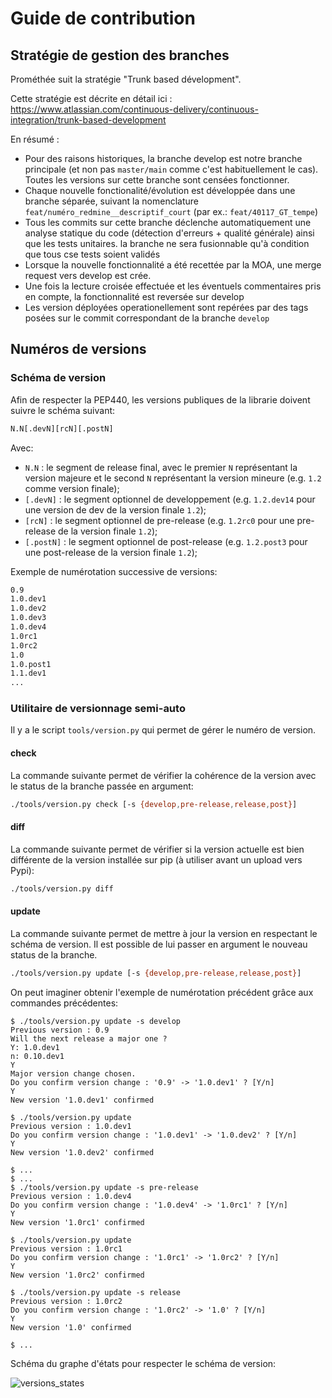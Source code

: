 # Guide de contribution

## Stratégie de gestion des branches

Prométhée suit la stratégie "Trunk based dévelopment".

Cette stratégie est décrite en détail ici : https://www.atlassian.com/continuous-delivery/continuous-integration/trunk-based-development

En résumé :
* Pour des raisons historiques, la branche develop est notre branche principale (et non pas `master/main` comme c'est habituellement le cas). Toutes les versions sur cette branche sont censées fonctionner.
* Chaque nouvelle fonctionalité/évolution  est développée dans une branche séparée, suivant la nomenclature `feat/numéro_redmine__descriptif_court` (par ex.: `feat/40117_GT_tempe`)
* Tous les commits sur cette branche déclenche automatiquement une analyse statique du code (détection d'erreurs + qualité générale) ainsi que les tests unitaires. la branche ne sera fusionnable qu'à condition que tous cse tests soient validés
* Lorsque la nouvelle fonctionnalité a été recettée par la MOA, une merge request vers develop est crée.
* Une fois la lecture croisée effectuée et les éventuels commentaires pris en compte, la fonctionnalité est reversée sur develop
* Les version déployées operationellement sont repérées par des tags posées sur le commit correspondant de la branche `develop`

## Numéros de versions

### Schéma de version

Afin de respecter la PEP440, les versions publiques de la librarie doivent suivre le schéma suivant:

```txt
N.N[.devN][rcN][.postN]
```

Avec:

- `N.N` : le segment de release final, avec le premier `N` représentant la version majeure et le second `N` représentant la version mineure (e.g. `1.2` comme version finale);
- `[.devN]` : le segment optionnel de developpement (e.g. `1.2.dev14` pour une version de dev de la version finale `1.2`);
- `[rcN]` : le segment optionnel de pre-release (e.g. `1.2rc0` pour une pre-release de la version finale `1.2`);
- `[.postN]` : le segment optionnel de post-release (e.g. `1.2.post3` pour une post-release de la version finale `1.2`);

Exemple de numérotation successive de versions:

```txt
0.9
1.0.dev1
1.0.dev2
1.0.dev3
1.0.dev4
1.0rc1
1.0rc2
1.0
1.0.post1
1.1.dev1
...
```

### Utilitaire de versionnage semi-auto

Il y a le script `tools/version.py` qui permet de gérer le numéro de version.

#### check

La commande suivante permet de vérifier la cohérence de la version avec le status de la branche
passée en argument:

```sh
./tools/version.py check [-s {develop,pre-release,release,post}]
```

#### diff

La commande suivante permet de vérifier si la version actuelle est bien différente de la version installée sur pip (à utiliser avant un upload vers Pypi):

```sh
./tools/version.py diff
```

#### update

La commande suivante permet de mettre à jour la version en respectant le schéma de version. Il est possible de lui passer en argument le nouveau status de la branche.

```sh
./tools/version.py update [-s {develop,pre-release,release,post}]
```

On peut imaginer obtenir l'exemple de numérotation précédent grâce aux commandes précédentes:

```console
$ ./tools/version.py update -s develop
Previous version : 0.9
Will the next release a major one ?
Y: 1.0.dev1
n: 0.10.dev1
Y
Major version change chosen.
Do you confirm version change : '0.9' -> '1.0.dev1' ? [Y/n]
Y
New version '1.0.dev1' confirmed

$ ./tools/version.py update
Previous version : 1.0.dev1
Do you confirm version change : '1.0.dev1' -> '1.0.dev2' ? [Y/n]
Y
New version '1.0.dev2' confirmed

$ ...
$ ...
$ ./tools/version.py update -s pre-release
Previous version : 1.0.dev4
Do you confirm version change : '1.0.dev4' -> '1.0rc1' ? [Y/n]
Y
New version '1.0rc1' confirmed

$ ./tools/version.py update
Previous version : 1.0rc1
Do you confirm version change : '1.0rc1' -> '1.0rc2' ? [Y/n]
Y
New version '1.0rc2' confirmed

$ ./tools/version.py update -s release
Previous version : 1.0rc2
Do you confirm version change : '1.0rc2' -> '1.0' ? [Y/n]
Y
New version '1.0' confirmed

$ ...
```

Schéma du graphe d'états pour respecter le schéma de version:

![versions_states](images/versions.jpg)
